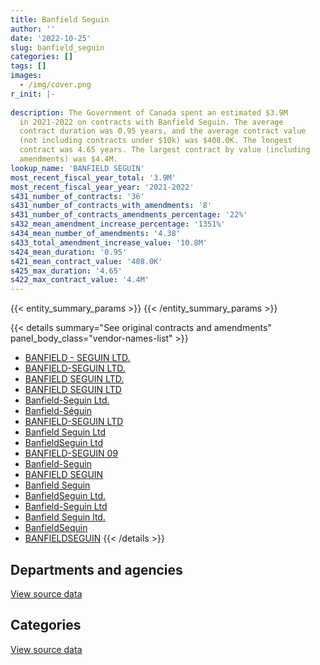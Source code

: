 ```yaml
---
title: Banfield Seguin
author: ''
date: '2022-10-25'
slug: banfield_seguin
categories: []
tags: []
images:
  - /img/cover.png
r_init: |-
  
description: The Government of Canada spent an estimated $3.9M
  in 2021-2022 on contracts with Banfield Seguin. The average
  contract duration was 0.95 years, and the average contract value
  (not including contracts under $10k) was $408.0K. The longest
  contract was 4.65 years. The largest contract by value (including
  amendments) was $4.4M.
lookup_name: 'BANFIELD SEGUIN'
most_recent_fiscal_year_total: '3.9M'
most_recent_fiscal_year_year: '2021-2022'
s431_number_of_contracts: '36'
s431_number_of_contracts_with_amendments: '8'
s431_number_of_contracts_amendments_percentage: '22%'
s432_mean_amendment_increase_percentage: '1351%'
s434_mean_number_of_amendments: '4.38'
s433_total_amendment_increase_value: '10.8M'
s424_mean_duration: '0.95'
s421_mean_contract_value: '408.0K'
s425_max_duration: '4.65'
s422_max_contract_value: '4.4M'
---
```


<script src="/rmarkdown-libs/htmlwidgets/htmlwidgets.js"></script>
<link href="/rmarkdown-libs/datatables-css/datatables-crosstalk.css" rel="stylesheet" />
<script src="/rmarkdown-libs/datatables-binding/datatables.js"></script>
<script src="/rmarkdown-libs/jquery/jquery-3.6.0.min.js"></script>
<link href="/rmarkdown-libs/dt-core-bootstrap/css/dataTables.bootstrap.min.css" rel="stylesheet" />
<link href="/rmarkdown-libs/dt-core-bootstrap/css/dataTables.bootstrap.extra.css" rel="stylesheet" />
<script src="/rmarkdown-libs/dt-core-bootstrap/js/jquery.dataTables.min.js"></script>
<script src="/rmarkdown-libs/dt-core-bootstrap/js/dataTables.bootstrap.min.js"></script>
<link href="/rmarkdown-libs/crosstalk/css/crosstalk.min.css" rel="stylesheet" />
<script src="/rmarkdown-libs/crosstalk/js/crosstalk.min.js"></script>
<script src="/rmarkdown-libs/htmlwidgets/htmlwidgets.js"></script>
<link href="/rmarkdown-libs/datatables-css/datatables-crosstalk.css" rel="stylesheet" />
<script src="/rmarkdown-libs/datatables-binding/datatables.js"></script>
<script src="/rmarkdown-libs/jquery/jquery-3.6.0.min.js"></script>
<link href="/rmarkdown-libs/dt-core-bootstrap/css/dataTables.bootstrap.min.css" rel="stylesheet" />
<link href="/rmarkdown-libs/dt-core-bootstrap/css/dataTables.bootstrap.extra.css" rel="stylesheet" />
<script src="/rmarkdown-libs/dt-core-bootstrap/js/jquery.dataTables.min.js"></script>
<script src="/rmarkdown-libs/dt-core-bootstrap/js/dataTables.bootstrap.min.js"></script>
<link href="/rmarkdown-libs/crosstalk/css/crosstalk.min.css" rel="stylesheet" />
<script src="/rmarkdown-libs/crosstalk/js/crosstalk.min.js"></script>

{{< entity_summary_params >}}
{{< /entity_summary_params >}}

{{< details summary="See original contracts and amendments" panel_body_class="vendor-names-list" >}}
- [BANFIELD - SEGUIN LTD.](https://search.open.canada.ca/en/ct/?sort=contract_value_f%20desc&page=1&search_text=%22BANFIELD%20-%20SEGUIN%20LTD.%22)
- [BANFIELD-SEGUIN LTD.](https://search.open.canada.ca/en/ct/?sort=contract_value_f%20desc&page=1&search_text=%22BANFIELD-SEGUIN%20LTD.%22)
- [BANFIELD SEGUIN LTD.](https://search.open.canada.ca/en/ct/?sort=contract_value_f%20desc&page=1&search_text=%22BANFIELD%20SEGUIN%20LTD.%22)
- [BANFIELD SEGUIN LTD](https://search.open.canada.ca/en/ct/?sort=contract_value_f%20desc&page=1&search_text=%22BANFIELD%20SEGUIN%20LTD%22)
- [Banfield-Seguin Ltd.](https://search.open.canada.ca/en/ct/?sort=contract_value_f%20desc&page=1&search_text=%22Banfield-Seguin%20Ltd.%22)
- [Banfield-Séguin](https://search.open.canada.ca/en/ct/?sort=contract_value_f%20desc&page=1&search_text=%22Banfield-S%c3%a9guin%22)
- [BANFIELD-SEGUIN LTD](https://search.open.canada.ca/en/ct/?sort=contract_value_f%20desc&page=1&search_text=%22BANFIELD-SEGUIN%20LTD%22)
- [Banfield Seguin Ltd](https://search.open.canada.ca/en/ct/?sort=contract_value_f%20desc&page=1&search_text=%22Banfield%20Seguin%20Ltd%22)
- [BanfieldSeguin Ltd](https://search.open.canada.ca/en/ct/?sort=contract_value_f%20desc&page=1&search_text=%22BanfieldSeguin%20Ltd%22)
- [BANFIELD-SEGUIN 09](https://search.open.canada.ca/en/ct/?sort=contract_value_f%20desc&page=1&search_text=%22BANFIELD-SEGUIN%2009%22)
- [Banfield-Seguin](https://search.open.canada.ca/en/ct/?sort=contract_value_f%20desc&page=1&search_text=%22Banfield-Seguin%22)
- [BANFIELD SEGUIN](https://search.open.canada.ca/en/ct/?sort=contract_value_f%20desc&page=1&search_text=%22BANFIELD%20SEGUIN%22)
- [Banfield Seguin](https://search.open.canada.ca/en/ct/?sort=contract_value_f%20desc&page=1&search_text=%22Banfield%20Seguin%22)
- [BanfieldSeguin Ltd.](https://search.open.canada.ca/en/ct/?sort=contract_value_f%20desc&page=1&search_text=%22BanfieldSeguin%20Ltd.%22)
- [Banfield-Seguin Ltd](https://search.open.canada.ca/en/ct/?sort=contract_value_f%20desc&page=1&search_text=%22Banfield-Seguin%20Ltd%22)
- [Banfield Seguin ltd.](https://search.open.canada.ca/en/ct/?sort=contract_value_f%20desc&page=1&search_text=%22Banfield%20Seguin%20ltd.%22)
- [BanfieldSequin](https://search.open.canada.ca/en/ct/?sort=contract_value_f%20desc&page=1&search_text=%22BanfieldSequin%22)
- [BANFIELDSEGUIN](https://search.open.canada.ca/en/ct/?sort=contract_value_f%20desc&page=1&search_text=%22BANFIELDSEGUIN%22)
{{< /details >}}

## Departments and agencies

<div id="htmlwidget-1" style="width:100%;height:auto;" class="datatables html-widget"></div>
<script type="application/json" data-for="htmlwidget-1">{"x":{"style":"bootstrap","filter":"none","vertical":false,"data":[["<a href=\"/departments/cnsc-ccsn/\">Canadian Nuclear Safety Commission<\/a>","<a href=\"/departments/cra-arc/\">Canada Revenue Agency<\/a>","<a href=\"/departments/elections/\">Elections Canada<\/a>","<a href=\"/departments/fin/\">Department of Finance Canada<\/a>","<a href=\"/departments/hc-sc/\">Health Canada<\/a>","<a href=\"/departments/ic/\">Innovation, Science and Economic Development Canada<\/a>","<a href=\"/departments/nrc-cnrc/\">National Research Council Canada<\/a>","<a href=\"/departments/nrcan-rncan/\">Natural Resources Canada<\/a>","<a href=\"/departments/ps-sp/\">Public Safety Canada<\/a>"],[22600,null,null,null,1625363.8,80268.97,9470.63,8549.73,954471.56],[null,4227.81,null,null,18563.19,19521.33,null,52820.57,1966521.43],[7312.63,5800.94,null,28250,646974,24956.05,null,null,2668163.34],[24773.72,null,187294.27,25000,856084.97,161763.02,null,14413.15,2668163.34]],"container":"<table class=\"table table-striped table-hover row-border order-column display\">\n  <thead>\n    <tr>\n      <th>Department<\/th>\n      <th>2018-2019<\/th>\n      <th>2019-2020<\/th>\n      <th>2020-2021<\/th>\n      <th>2021-2022<\/th>\n    <\/tr>\n  <\/thead>\n<\/table>","options":{"order":[[4,"desc"]],"pageLength":10,"autoWidth":true,"columnDefs":[{"targets":1,"render":"function(data, type, row, meta) {\n    return type !== 'display' ? data : DTWidget.formatCurrency(data, \"$\", 2, 3, \",\", \".\", true, null);\n  }"},{"targets":2,"render":"function(data, type, row, meta) {\n    return type !== 'display' ? data : DTWidget.formatCurrency(data, \"$\", 2, 3, \",\", \".\", true, null);\n  }"},{"targets":3,"render":"function(data, type, row, meta) {\n    return type !== 'display' ? data : DTWidget.formatCurrency(data, \"$\", 2, 3, \",\", \".\", true, null);\n  }"},{"targets":4,"render":"function(data, type, row, meta) {\n    return type !== 'display' ? data : DTWidget.formatCurrency(data, \"$\", 2, 3, \",\", \".\", true, null);\n  }"},{"width":"16%","targets":[1,2,3,4]},{"className":"dt-right","targets":[1,2,3,4]}],"orderClasses":false}},"evals":["options.columnDefs.0.render","options.columnDefs.1.render","options.columnDefs.2.render","options.columnDefs.3.render"],"jsHooks":[]}</script>
<p class="text-right">
<a href="https://github.com/GoC-Spending/contracts-data/tree/main/data/out/vendors/banfield_seguin/summary_by_fiscal_year_by_department.csv" class="source-data-link btn btn-link">View source data</a>
</p>

## Categories

<div id="htmlwidget-2" style="width:100%;height:auto;" class="datatables html-widget"></div>
<script type="application/json" data-for="htmlwidget-2">{"x":{"style":"bootstrap","filter":"none","vertical":false,"data":[["<a href=\"/categories/office_management/\">Office management<\/a>","<a href=\"/categories/professional_services/\">Professional services<\/a>","<a href=\"/categories/information_technology/\">Information technology<\/a>","<a href=\"/categories/human_capital/\">Human capital<\/a>"],[5440.37,2635980.69,34330.63,24973],[19521.33,1032698.11,1009434.89,null],[null,1667765.18,1713691.78,null],[null,2037037.66,1900454.8,null]],"container":"<table class=\"table table-striped table-hover row-border order-column display\">\n  <thead>\n    <tr>\n      <th>Category<\/th>\n      <th>2018-2019<\/th>\n      <th>2019-2020<\/th>\n      <th>2020-2021<\/th>\n      <th>2021-2022<\/th>\n    <\/tr>\n  <\/thead>\n<\/table>","options":{"order":[[4,"desc"]],"dom":"t","pageLength":30,"autoWidth":true,"columnDefs":[{"targets":1,"render":"function(data, type, row, meta) {\n    return type !== 'display' ? data : DTWidget.formatCurrency(data, \"$\", 2, 3, \",\", \".\", true, null);\n  }"},{"targets":2,"render":"function(data, type, row, meta) {\n    return type !== 'display' ? data : DTWidget.formatCurrency(data, \"$\", 2, 3, \",\", \".\", true, null);\n  }"},{"targets":3,"render":"function(data, type, row, meta) {\n    return type !== 'display' ? data : DTWidget.formatCurrency(data, \"$\", 2, 3, \",\", \".\", true, null);\n  }"},{"targets":4,"render":"function(data, type, row, meta) {\n    return type !== 'display' ? data : DTWidget.formatCurrency(data, \"$\", 2, 3, \",\", \".\", true, null);\n  }"},{"width":"16%","targets":[1,2,3,4]},{"className":"dt-right","targets":[1,2,3,4]}],"orderClasses":false,"lengthMenu":[10,25,30,50,100]}},"evals":["options.columnDefs.0.render","options.columnDefs.1.render","options.columnDefs.2.render","options.columnDefs.3.render"],"jsHooks":[]}</script>
<p class="text-right">
<a href="https://github.com/GoC-Spending/contracts-data/tree/main/data/out/vendors/banfield_seguin/summary_by_fiscal_year_by_category.csv" class="source-data-link btn btn-link">View source data</a>
</p>
